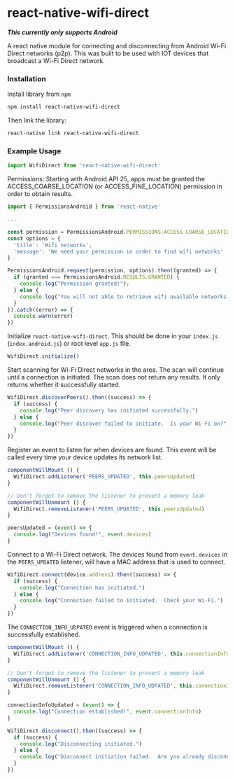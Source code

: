 # react-native-wifi-direct
**_This currently only supports Android_**

A react native module for connecting and disconnecting from Android Wi-Fi Direct networks (p2p).  This was built to be used with IOT devices that broadcast a Wi-Fi Direct network.

### Installation

Install library from `npm`
```bash
npm install react-native-wifi-direct
```

Then link the library:
```bash
react-native link react-native-wifi-direct
```

### Example Usage

```javascript
import WifiDirect from 'react-native-wifi-direct'
```

Permissions: Starting with Android API 25, apps must be granted the ACCESS_COARSE_LOCATION (or ACCESS_FINE_LOCATION) permission in order to obtain results.
```javascript
import { PermissionsAndroid } from 'react-native'

...

const permission = PermissionsAndroid.PERMISSIONS.ACCESS_COARSE_LOCATION
const options = {
  'title': 'Wifi networks',
  'message': 'We need your permission in order to find wifi networks'
}

PermissionsAndroid.request(permission, options).then((granted) => {
  if (granted === PermissionsAndroid.RESULTS.GRANTED) {
    console.log("Permission granted!");
  } else {
    console.log("You will not able to retrieve wifi available networks list")
  }
}).catch((error) => {
  console.warn(error)
})
```

Initialize `react-native-wifi-direct`.  This should be done in your `index.js` (`index.android.js`) or root level `app.js` file.
```javascript
WifiDirect.initialize()
```

Start scanning for Wi-Fi Direct networks in the area.  The scan will continue until a connection is initiated.  The scan does not return any results.  It only returns whether it successfully started.
```javascript
WifiDirect.discoverPeers().then((success) => {
  if (success) {
    console.log("Peer discovery has initiated successfully.")
  } else {
    console.log("Peer discover failed to initiate.  Is your Wi-Fi on?")
  }
})
```

Register an event to listen for when devices are found.  This event will be called every time your device updates its network list.
```javascript
componentWillMount () {
  WifiDirect.addListener('PEERS_UPDATED', this.peersUpdated)
}

// Don't forget to remove the listener to prevent a memory leak
componentWillUnmount () {
  WifiDirect.removeListener('PEERS_UPDATED', this.peersUpdated)
}

peersUpdated = (event) => {
  console.log("Devices found!", event.devices)
}
```

Connect to a Wi-Fi Direct network.  The devices found from `event.devices` in the `PEERS_UPDATED` listener, will have a MAC address that is used to connect.
```javascript
WifiDirect.connect(device.address).then((success) => {
  if (success) {
    console.log("Connection has initiated.")
  } else {
    console.log("Connection failed to initiated.  Check your Wi-Fi.")
  }
})
```

The `CONNECTION_INFO_UDPATED` event is triggered when a connection is successfully established.
```javascript
componentWillMount () {
  WifiDirect.addListener('CONNECTION_INFO_UDPATED', this.connectionInfoUpdated)
}

// Don't forget to remove the listener to prevent a memory leak
componentWillUnmount () {
  WifiDirect.removeListener('CONNECTION_INFO_UDPATED', this.connectionInfoUpdated)
}

connectionInfoUpdated = (event) => {
  console.log("Connection established!", event.connectionInfo)
}
```

```javascript
WifiDirect.disconnect().then((success) => {
  if (success) {
    console.log("Disconnecting initiated.")
  } else {
    console.log("Disconnect initiation failed.  Are you already disconnected?")
  }
})
```

